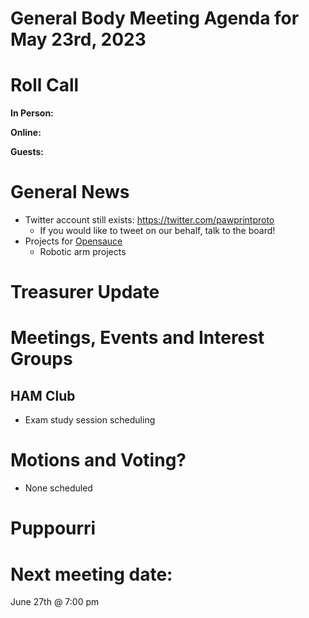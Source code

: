 # General Body Meeting Agenda for May 23rd, 2023
# Roll Call
**In Person:**

**Online:** 

**Guests:** 

# General News
  - Twitter account still exists: https://twitter.com/pawprintproto
    - If you would like to tweet on our behalf, talk to the board!
  - Projects for [Opensauce](https://opensauce.live) 
    - Robotic arm projects
  
# Treasurer Update
# Meetings, Events and Interest Groups
## HAM Club
  - Exam study session scheduling
# Motions and Voting?
  - None scheduled
# Puppourri



# Next meeting date:
June 27th @ 7:00 pm
